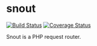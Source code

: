 # snout

[![Build Status](https://travis-ci.org/rubberydub/snout.svg?branch=master)](https://travis-ci.org/rubberydub/snout)
[![Coverage Status](https://coveralls.io/repos/github/rubberydub/snout/badge.svg)](https://coveralls.io/github/rubberydub/snout)

Snout is a PHP request router.
